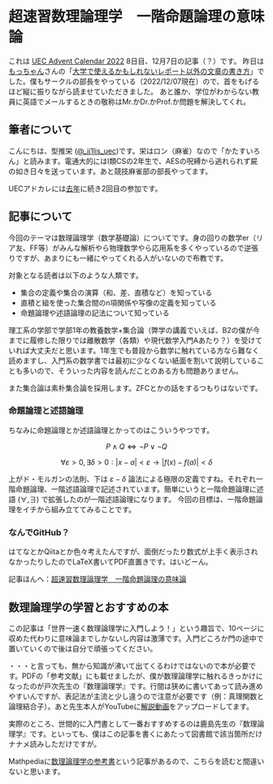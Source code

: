 # 超速習数理論理学　一階命題論理の意味論
これは [UEC Advent Calendar 2022](https://adventar.org/calendars/7581) 8日目、12月7日の記事（？）です。
昨日は[もっちゃん](https://twitter.com/sakuramochi0708)さんの「[大学で使えるかもしれないレポート以外の文章の書き方](https://mocchan.dev/daily-life/uec-advent-calendar-2022/)」でした。僕もサークルの部長をやっている（2022/12/07現在）ので、首をもげるほど縦に振りながら読ませていただきました。
あと誰か、学位がわからない教員に英語でメールするときの敬称はMr.かDr.かProf.か問題を解決してくれ。

## 筆者について
こんにちは、型推栄 ([@_jj1lis_uec](https://twitter.com/_jj1lis_uec))です。栄はロン（麻雀）なので「かたすいろん」と読みます。電通大的にはI類CSの2年生で、AESの呪縛から逃れられず屍の如き日々を送っています。あと競技麻雀部の部長やってます。

UECアドカレには[去年](https://qiita.com/JJ1LIS/items/f2957e6ddb085909e1d3)に続き2回目の参加です。

## 記事について
今回のテーマは数理論理学（数学基礎論）についてです。身の回りの数学er（リア友、FF等）がみんな解析やら物理数学やら応用系を多くやっているので逆張りですが、あまりにも一緒にやってくれる人がいないので布教です。

対象となる読者は以下のような人類です。

- 集合の定義や集合の演算（和、差、直積など）を知っている
- 直積と組を使った集合間のn項関係や写像の定義を知っている
- 命題論理や述語論理の記法について知っている

理工系の学部で学部1年の教養数学+集合論（弊学の講義でいえば、B2の僕が今までに履修した限りでは離散数学（各類）や現代数学入門Aあたり？）を受けていれば大丈夫だと思います。1年生でも普段から数学に触れている方なら難なく読めますし、入門系の数学書では最初に少なくない紙面を割いて説明していることも多いので、そういった内容を読んだことのある方も問題ありません。

また集合論は素朴集合論を採用します。ZFCとかの話をするつもりはないです。

### 命題論理と述語論理
ちなみに命題論理とか述語論理とかってのはこういうやつです。

$$ P \land Q \Longleftrightarrow \lnot P \lor \lnot Q$$

$$\forall \varepsilon > 0, \exists \delta > 0: |x - a| < \varepsilon \to |f(x) - f(a)| < \delta$$

上がド・モルガンの法則、下は $\varepsilon-\delta$ 論法による極限の定義ですね。それぞれ一階命題論理、一階述語論理で記述されています。簡単にいうと一階命題論理に述語 $(\forall, \exists)$ で拡張したのが一階述語論理になります。
今回の目標は、一階命題論理をイチから組み立ててみることです。

### なんでGitHub？
はてなとかQiitaとか色々考えたんですが、面倒だったり数式が上手く表示されなかったりしたのでLaTeX書いてPDF直置きです。はいどーん。

記事ほんへ：[超速習数理論理学　一階命題論理の意味論]()

## 数理論理学の学習とおすすめの本
この記事は「世界一速く数理論理学に入門しよう！」という趣旨で、10ページに収めた代わりに意味論までしかないし内容は激薄です。入門どころか門の途中で置いていくので後は自分で頑張ってください。

・・・と言っても、無から知識が沸いて出てくるわけではないので本が必要です。PDFの「参考文献」にも載せましたが、僕が数理論理学に触れるきっかけになったのが戸次先生の『数理論理学』です。行間は狭めに書いてあって読み進めやすいんですが、表記法が主流と少し違うので注意が必要です（例：真理関数と論理結合子）。あと先生本人がYouTubeに[解説動画](https://www.youtube.com/playlist?list=PLPNyw6Rx6eO4zvMEUAIN-10fBYtFOX1Z2)をアップロードしてます。

実際のところ、世間的に入門書として一番おすすめするのは鹿島先生の『数理論理学』です。といっても、僕はこの記事を書くにあたって図書館で該当箇所だけナナメ読みしただけですが。

Mathpediaに[数理論理学の参考書](https://math.jp/wiki/%E6%95%B0%E7%90%86%E8%AB%96%E7%90%86%E5%AD%A6%E3%81%AE%E5%8F%82%E8%80%83%E6%9B%B8)という記事があるので、こちらを読むと間違いないと思います。
